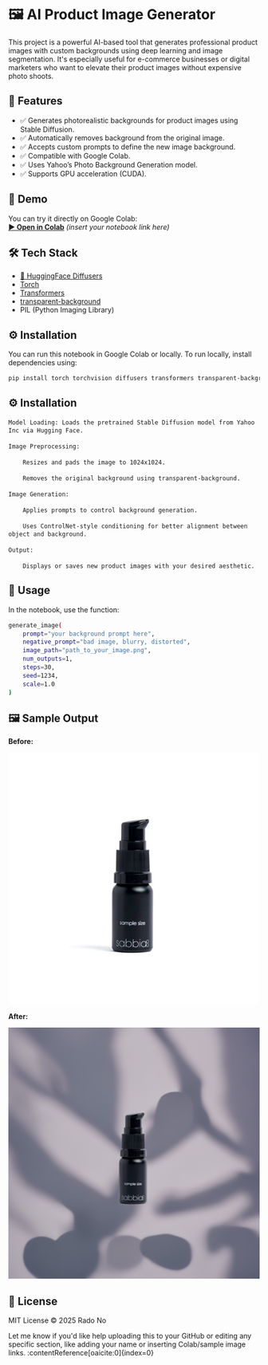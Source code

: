 
# 🖼️ AI Product Image Generator

This project is a powerful AI-based tool that generates professional product images with custom backgrounds using deep learning and image segmentation. It's especially useful for e-commerce businesses or digital marketers who want to elevate their product images without expensive photo shoots.

## 📌 Features

- ✅ Generates photorealistic backgrounds for product images using Stable Diffusion.
- ✅ Automatically removes background from the original image.
- ✅ Accepts custom prompts to define the new image background.
- ✅ Compatible with Google Colab.
- ✅ Uses Yahoo’s Photo Background Generation model.
- ✅ Supports GPU acceleration (CUDA).

## 🚀 Demo

You can try it directly on Google Colab:  
**[▶ Open in Colab](https://colab.research.google.com/)** *(insert your notebook link here)*

## 🛠️ Tech Stack

- [🤗 HuggingFace Diffusers](https://github.com/huggingface/diffusers)
- [Torch](https://pytorch.org/)
- [Transformers](https://huggingface.co/transformers/)
- [transparent-background](https://pypi.org/project/transparent-background/)
- PIL (Python Imaging Library)


## ⚙️ Installation

You can run this notebook in Google Colab or locally. To run locally, install dependencies using:

```bash
pip install torch torchvision diffusers transformers transparent-background
```

## ⚙️ Installation

    Model Loading: Loads the pretrained Stable Diffusion model from Yahoo Inc via Hugging Face.

    Image Preprocessing:

        Resizes and pads the image to 1024x1024.

        Removes the original background using transparent-background.

    Image Generation:

        Applies prompts to control background generation.

        Uses ControlNet-style conditioning for better alignment between object and background.

    Output:

        Displays or saves new product images with your desired aesthetic.


## 📝 Usage

In the notebook, use the function:
```bash
generate_image(
    prompt="your background prompt here",
    negative_prompt="bad image, blurry, distorted",
    image_path="path_to_your_image.png",
    num_outputs=1,
    steps=30,
    seed=1234,
    scale=1.0
)
```

## 🖼️ Sample Output


**Before:**

![Before](input/Screenshot%202025-04-17%20at%2018-38-24%20Skincare%20Samples%20For%20Sensitive%20Breakout%20Prone%20Skin%20Sabbia%20Co.png)

**After:**

![After](output/image.png)

## 📄 License

MIT License © 2025 Rado No



Let me know if you'd like help uploading this to your GitHub or editing any specific section, like adding your name or inserting Colab/sample image links. &#8203;:contentReference[oaicite:0]{index=0}&#8203;
